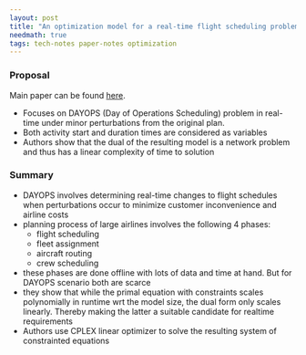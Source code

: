 ```yaml
---
layout: post
title: "An optimization model for a real-time flight scheduling problem"
needmath: true
tags: tech-notes paper-notes optimization
---
```


### Proposal
Main paper can be found [here](https://www.researchgate.net/profile/Jacques-Desrosiers/publication/222682436_An_optimization_model_for_a_real-time_flight_scheduling_problem/links/5a1190ec458515cc5aa93d1b/An-optimization-model-for-a-real-time-flight-scheduling-problem.pdf?origin=publication_detail).

* Focuses on DAYOPS (Day of Operations Scheduling) problem in real-time under
  minor perturbations from the original plan.
* Both activity start and duration times are considered as variables
* Authors show that the dual of the resulting model is a network problem and
  thus has a linear complexity of time to solution

### Summary
- DAYOPS involves determining real-time changes to flight schedules when
  perturbations occur to minimize customer inconvenience and airline costs
- planning process of large airlines involves the following 4 phases:
  - flight scheduling
  - fleet assignment
  - aircraft routing
  - crew scheduling
- these phases are done offline with lots of data and time at hand. But for DAYOPS
  scenario both are scarce
- they show that while the primal equation with constraints scales polynomially in
  runtime wrt the model size, the dual form only scales linearly. Thereby making
  the latter a suitable candidate for realtime requirements
- Authors use CPLEX linear optimizer to solve the resulting system of constrainted
  equations
